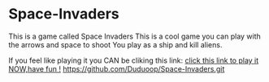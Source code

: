 # Space-Invaders
This is a game called Space Invaders
This is a cool game you can play with the arrows and space to shoot
You play as a ship and kill aliens.

If you feel like playing it you CAN be cliking this link:  <a href="http://htmlpreview.github.io/?https://github.com/Duduoop/Space-Invaders/blob/main/space.html">click this link to play it NOW,have fun !</a>
https://github.com/Duduoop/Space-Invaders.git
